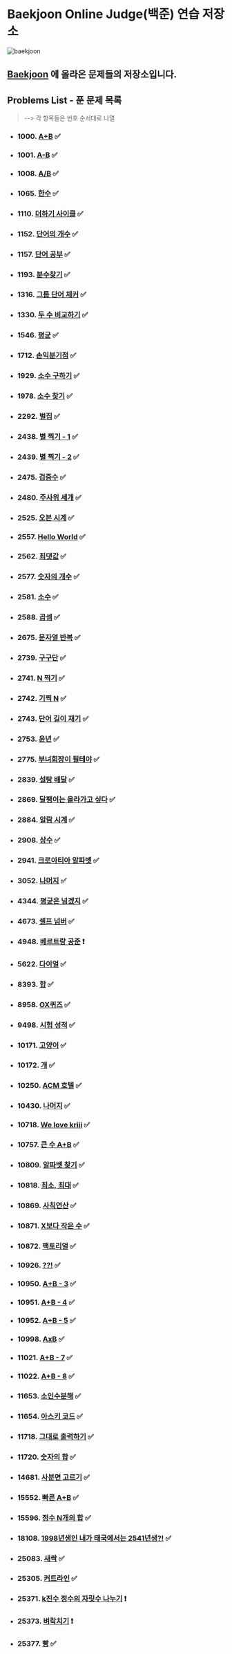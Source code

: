 # Baekjoon Online Judge(백준) 연습 저장소

![baekjoon](https://user-images.githubusercontent.com/99525990/159409881-84fc2332-6c71-4b3b-910c-621e4e4abc3e.png)

## <a href="https://www.acmicpc.net/" target="_blank" rel="noopener">Baekjoon</a> 에 올라온 문제들의 저장소입니다.

## Problems List - 푼 문제 목록

> --> 각 항목들은 번호 순서대로 나열

- ### 1000. <a href="https://www.acmicpc.net/problem/1000" target="_blank" rel="noopener">A+B</a> ✅

- ### 1001. <a href="https://www.acmicpc.net/problem/1001" target="_blank" rel="noopener">A-B</a> ✅

- ### 1008. <a href="https://www.acmicpc.net/problem/1008" target="_blank" rel="noopener">A/B</a> ✅

- ### 1065. <a href="https://www.acmicpc.net/problem/1065" target="_blank" rel="noopener">한수</a> ✅

- ### 1110. <a href="https://www.acmicpc.net/problem/1110" target="_blank" rel="noopener">더하기 사이클</a> ✅

- ### 1152. <a href="https://www.acmicpc.net/problem/1152" target="_blank" rel="noopener">단어의 개수</a> ✅

- ### 1157. <a href="https://www.acmicpc.net/problem/1157" target="_blank" rel="noopener">단어 공부</a> ✅

- ### 1193. <a href="https://www.acmicpc.net/problem/1193" target="_blank" rel="noopener">분수찾기</a> ✅

- ### 1316. <a href="https://www.acmicpc.net/problem/1316" target="_blank" rel="noopener">그룹 단어 체커</a> ✅

- ### 1330. <a href="https://www.acmicpc.net/problem/1330" target="_blank" rel="noopener">두 수 비교하기</a> ✅

- ### 1546. <a href="https://www.acmicpc.net/problem/1546" target="_blank" rel="noopener">평균</a> ✅

- ### 1712. <a href="https://www.acmicpc.net/problem/1712" target="_blank" rel="noopener">손익분기점</a> ✅

- ### 1929. <a href="https://www.acmicpc.net/problem/1929" target="_blank" rel="noopener">소수 구하기</a> ✅

- ### 1978. <a href="https://www.acmicpc.net/problem/1978" target="_blank" rel="noopener">소수 찾기</a> ✅

- ### 2292. <a href="https://www.acmicpc.net/problem/2292" target="_blank" rel="noopener">벌집</a> ✅

- ### 2438. <a href="https://www.acmicpc.net/problem/2438" target="_blank" rel="noopener">별 찍기 - 1</a> ✅

- ### 2439. <a href="https://www.acmicpc.net/problem/2439" target="_blank" rel="noopener">별 찍기 - 2</a> ✅

- ### 2475. <a href="https://www.acmicpc.net/problem/2475" target="_blank" rel="noopener">검증수</a> ✅

- ### 2480. <a href="https://www.acmicpc.net/problem/2480" target="_blank" rel="noopener">주사위 세개</a> ✅

- ### 2525. <a href="https://www.acmicpc.net/problem/2525" target="_blank" rel="noopener">오븐 시계</a> ✅

- ### 2557. <a href="https://www.acmicpc.net/problem/2557" target="_blank" rel="noopener">Hello World</a> ✅

- ### 2562. <a href="https://www.acmicpc.net/problem/2562" target="_blank" rel="noopener">최댓값</a> ✅

- ### 2577. <a href="https://www.acmicpc.net/problem/2577" target="_blank" rel="noopener">숫자의 개수</a> ✅

- ### 2581. <a href="https://www.acmicpc.net/problem/2581" target="_blank" rel="noopener">소수</a> ✅

- ### 2588. <a href="https://www.acmicpc.net/problem/2588" target="_blank" rel="noopener">곱셈</a> ✅

- ### 2675. <a href="https://www.acmicpc.net/problem/2675" target="_blank" rel="noopener">문자열 반복</a> ✅

- ### 2739. <a href="https://www.acmicpc.net/problem/2739" target="_blank" rel="noopener">구구단</a> ✅

- ### 2741. <a href="https://www.acmicpc.net/problem/2741" target="_blank" rel="noopener">N 찍기</a> ✅

- ### 2742. <a href="https://www.acmicpc.net/problem/2742" target="_blank" rel="noopener">기찍 N</a> ✅

- ### 2743. <a href="https://www.acmicpc.net/problem/2743" target="_blank" rel="noopener">단어 길이 재기</a> ✅

- ### 2753. <a href="https://www.acmicpc.net/problem/2753" target="_blank" rel="noopener">윤년</a> ✅

- ### 2775. <a href="https://www.acmicpc.net/problem/2775" target="_blank" rel="noopener">부녀회장이 될테야</a> ✅

- ### 2839. <a href="https://www.acmicpc.net/problem/2839" target="_blank" rel="noopener">설탕 배달</a> ✅

- ### 2869. <a href="https://www.acmicpc.net/problem/2869" target="_blank" rel="noopener">달팽이는 올라가고 싶다</a> ✅

- ### 2884. <a href="https://www.acmicpc.net/problem/2884" target="_blank" rel="noopener">알람 시계</a> ✅

- ### 2908. <a href="https://www.acmicpc.net/problem/2908" target="_blank" rel="noopener">상수</a> ✅

- ### 2941. <a href="https://www.acmicpc.net/problem/2941" target="_blank" rel="noopener">크로아티아 알파벳</a> ✅

- ### 3052. <a href="https://www.acmicpc.net/problem/3052" target="_blank" rel="noopener">나머지</a> ✅

- ### 4344. <a href="https://www.acmicpc.net/problem/4344" target="_blank" rel="noopener">평균은 넘겠지</a> ✅

- ### 4673. <a href="https://www.acmicpc.net/problem/4673" target="_blank" rel="noopener">셀프 넘버</a> ✅

- ### 4948. <a href="https://www.acmicpc.net/problem/4948" target="_blank" rel="noopener">베르트랑 공준</a> ❗️

- ### 5622. <a href="https://www.acmicpc.net/problem/5622" target="_blank" rel="noopener">다이얼</a> ✅

- ### 8393. <a href="https://www.acmicpc.net/problem/8393" target="_blank" rel="noopener">합</a> ✅

- ### 8958. <a href="https://www.acmicpc.net/problem/8958" target="_blank" rel="noopener">OX퀴즈</a> ✅

- ### 9498. <a href="https://www.acmicpc.net/problem/9498" target="_blank" rel="noopener">시험 성적</a> ✅

- ### 10171. <a href="https://www.acmicpc.net/problem/10171" target="_blank" rel="noopener">고양이</a> ✅

- ### 10172. <a href="https://www.acmicpc.net/problem/10172" target="_blank" rel="noopener">개</a> ✅

- ### 10250. <a href="https://www.acmicpc.net/problem/10250" target="_blank" rel="noopener">ACM 호텔</a> ✅

- ### 10430. <a href="https://www.acmicpc.net/problem/10430" target="_blank" rel="noopener">나머지</a> ✅

- ### 10718. <a href="https://www.acmicpc.net/problem/10718" target="_blank" rel="noopener">We love kriii</a> ✅

- ### 10757. <a href="https://www.acmicpc.net/problem/10757" target="_blank" rel="noopener">큰 수 A+B</a> ✅

- ### 10809. <a href="https://www.acmicpc.net/problem/10809" target="_blank" rel="noopener">알파벳 찾기</a> ✅

- ### 10818. <a href="https://www.acmicpc.net/problem/10818" target="_blank" rel="noopener">최소, 최대</a> ✅

- ### 10869. <a href="https://www.acmicpc.net/problem/10869" target="_blank" rel="noopener">사칙연산</a> ✅

- ### 10871. <a href="https://www.acmicpc.net/problem/10871" target="_blank" rel="noopener">X보다 작은 수</a> ✅

- ### 10872. <a href="https://www.acmicpc.net/problem/10872" target="_blank" rel="noopener">팩토리얼</a> ✅

- ### 10926. <a href="https://www.acmicpc.net/problem/10926" target="_blank" rel="noopener">??!</a> ✅

- ### 10950. <a href="https://www.acmicpc.net/problem/10950" target="_blank" rel="noopener">A+B - 3</a> ✅

- ### 10951. <a href="https://www.acmicpc.net/problem/10951" target="_blank" rel="noopener">A+B - 4</a> ✅

- ### 10952. <a href="https://www.acmicpc.net/problem/10952" target="_blank" rel="noopener">A+B - 5</a> ✅

- ### 10998. <a href="https://www.acmicpc.net/problem/10998" target="_blank" rel="noopener">AxB</a> ✅

- ### 11021. <a href="https://www.acmicpc.net/problem/11021" target="_blank" rel="noopener">A+B - 7</a> ✅

- ### 11022. <a href="https://www.acmicpc.net/problem/11022" target="_blank" rel="noopener">A+B - 8</a> ✅

- ### 11653. <a href="https://www.acmicpc.net/problem/11653" target="_blank" rel="noopener">소인수분해</a> ✅

- ### 11654. <a href="https://www.acmicpc.net/problem/11654" target="_blank" rel="noopener">아스키 코드</a> ✅

- ### 11718. <a href="https://www.acmicpc.net/problem/11718" target="_blank" rel="noopener">그대로 출력하기</a> ✅

- ### 11720. <a href="https://www.acmicpc.net/problem/11720" target="_blank" rel="noopener">숫자의 합</a> ✅

- ### 14681. <a href="https://www.acmicpc.net/problem/14681" target="_blank" rel="noopener">사분면 고르기</a> ✅

- ### 15552. <a href="https://www.acmicpc.net/problem/15552" target="_blank" rel="noopener">빠른 A+B</a> ✅

- ### 15596. <a href="https://www.acmicpc.net/problem/15596" target="_blank" rel="noopener">정수 N개의 합</a> ✅

- ### 18108. <a href="https://www.acmicpc.net/problem/18108" target="_blank" rel="noopener">1998년생인 내가 태국에서는 2541년생?!</a> ✅

- ### 25083. <a href="https://www.acmicpc.net/problem/25083" target="_blank" rel="noopener">새싹</a> ✅

- ### 25305. <a href="https://www.acmicpc.net/problem/25305" target="_blank" rel="noopener">커트라인</a> ✅

- ### 25371. <a href="https://www.acmicpc.net/problem/25371" target="_blank" rel="noopener">k진수 정수의 자릿수 나누기</a> ❗️

- ### 25373. <a href="https://www.acmicpc.net/problem/25373" target="_blank" rel="noopener">벼락치기</a> ❗️

- ### 25377. <a href="https://www.acmicpc.net/problem/25377" target="_blank" rel="noopener">빵</a> ✅
